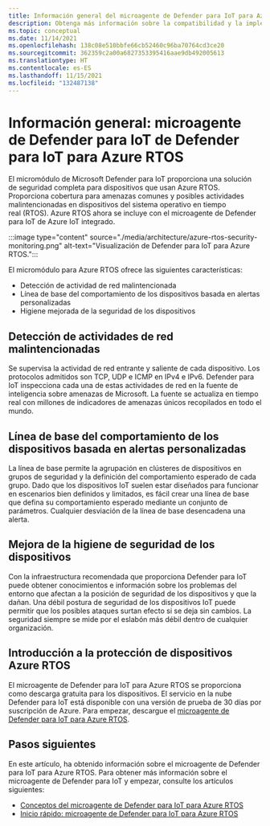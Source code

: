 ```yaml
---
title: Información general del microagente de Defender para IoT para Azure RTOS
description: Obtenga más información sobre la compatibilidad y la implementación del microagente de Defender para IoT para Azure RTOS como parte de Microsoft Defender para IoT.
ms.topic: conceptual
ms.date: 11/14/2021
ms.openlocfilehash: 138c08e510bbfe66cb52460c96ba70764cd3ce20
ms.sourcegitcommit: 362359c2a00a6827353395416aae9db492005613
ms.translationtype: HT
ms.contentlocale: es-ES
ms.lasthandoff: 11/15/2021
ms.locfileid: "132487138"
---
```

# <a name="overview-defender-for-iot-defender-iot-micro-agent-for-azure-rtos"></a>Información general: microagente de Defender para IoT de Defender para IoT para Azure RTOS

El micromódulo de Microsoft Defender para IoT proporciona una solución de seguridad completa para dispositivos que usan Azure RTOS. Proporciona cobertura para amenazas comunes y posibles actividades malintencionadas en dispositivos del sistema operativo en tiempo real (RTOS). Azure RTOS ahora se incluye con el microagente de Defender para IoT de Azure IoT integrado.

:::image type="content" source="./media/architecture/azure-rtos-security-monitoring.png" alt-text="Visualización de Defender para IoT para Azure RTOS.":::

El micromódulo para Azure RTOS ofrece las siguientes características:

- Detección de actividad de red malintencionada
- Línea de base del comportamiento de los dispositivos basada en alertas personalizadas
- Higiene mejorada de la seguridad de los dispositivos

## <a name="detect-malicious-network-activities"></a>Detección de actividades de red malintencionadas

Se supervisa la actividad de red entrante y saliente de cada dispositivo. Los protocolos admitidos son TCP, UDP e ICMP en IPv4 e IPv6. Defender para IoT inspecciona cada una de estas actividades de red en la fuente de inteligencia sobre amenazas de Microsoft. La fuente se actualiza en tiempo real con millones de indicadores de amenazas únicos recopilados en todo el mundo.

## <a name="device-behavior-baselining-based-on-custom-alerts"></a>Línea de base del comportamiento de los dispositivos basada en alertas personalizadas

La línea de base permite la agrupación en clústeres de dispositivos en grupos de seguridad y la definición del comportamiento esperado de cada grupo. Dado que los dispositivos IoT suelen estar diseñados para funcionar en escenarios bien definidos y limitados, es fácil crear una línea de base que defina su comportamiento esperado mediante un conjunto de parámetros. Cualquier desviación de la línea de base desencadena una alerta.

## <a name="improve-your-device-security-hygiene"></a>Mejora de la higiene de seguridad de los dispositivos

Con la infraestructura recomendada que proporciona Defender para IoT puede obtener conocimientos e información sobre los problemas del entorno que afectan a la posición de seguridad de los dispositivos y que la dañan. Una débil postura de seguridad de los dispositivos IoT puede permitir que los posibles ataques surtan efecto si se deja sin cambios. La seguridad siempre se mide por el eslabón más débil dentro de cualquier organización.

## <a name="get-started-protecting-azure-rtos-devices"></a>Introducción a la protección de dispositivos Azure RTOS

El microagente de Defender para IoT para Azure RTOS se proporciona como descarga gratuita para los dispositivos. El servicio en la nube Defender para IoT está disponible con una versión de prueba de 30 días por suscripción de Azure. Para empezar, descargue el [microagente de Defender para IoT para Azure RTOS](https://github.com/MicrosoftDocs/azure-docs/blob/master/articles/defender-for-iot/device-builders/iot-security-azure-rtos.md).

## <a name="next-steps"></a>Pasos siguientes

En este artículo, ha obtenido información sobre el microagente de Defender para IoT para Azure RTOS. Para obtener más información sobre el microagente de Defender para IoT y empezar, consulte los artículos siguientes:

- [Conceptos del microagente de Defender para IoT para Azure RTOS](concept-rtos-security-module.md)
- [Inicio rápido: microagente de Defender para IoT para Azure RTOS](quickstart-azure-rtos-security-module.md)
